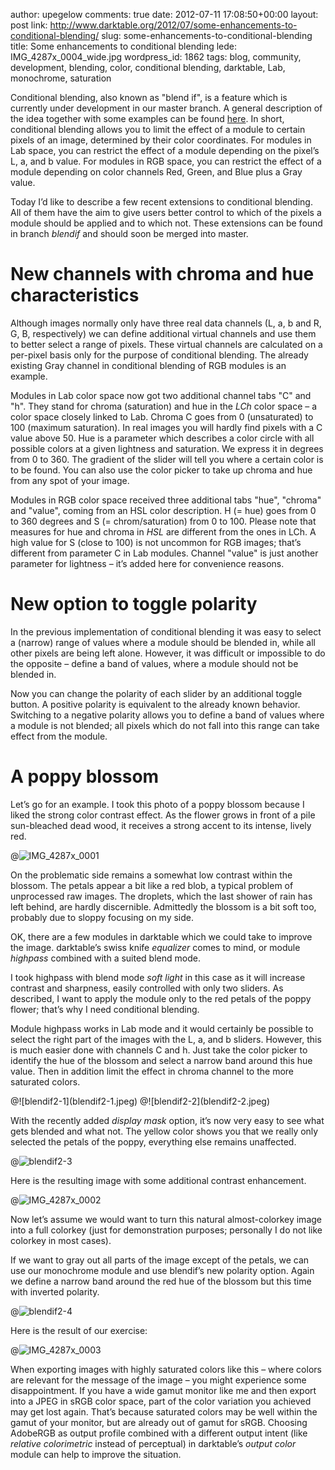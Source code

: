 author: upegelow
comments: true
date: 2012-07-11 17:08:50+00:00
layout: post
link: http://www.darktable.org/2012/07/some-enhancements-to-conditional-blending/
slug: some-enhancements-to-conditional-blending
title: Some enhancements to conditional blending
lede: IMG_4287x_0004_wide.jpg
wordpress_id: 1862
tags: blog, community, development, blending, color, conditional blending, darktable, Lab, monochrome, saturation

Conditional blending, also known as "blend if", is a feature which is currently under development in our master branch. A general description of the idea together with some examples can be found [here]({filename}/blog/2012-03-05-upcoming-features-conditional-blending/2012-03-05-upcoming-features-conditional-blending.md). In short, conditional blending allows you to limit the effect of a module to certain pixels of an image, determined by their color coordinates. For modules in Lab space, you can restrict the effect of a module depending on the pixel’s L, a, and b value. For modules in RGB space, you can restrict the effect of a module depending on color channels Red, Green, and Blue plus a Gray value.

Today I’d like to describe a few recent extensions to conditional blending. All of them have the aim to give users better control to which of the pixels a module should be applied and to which not. These extensions can be found in branch _blendif_ and should soon be merged into master.


# New channels with chroma and hue characteristics


Although images normally only have three real data channels (L, a, b and R, G, B, respectively) we can define additional virtual channels and use them to better select a range of pixels. These virtual channels are calculated on a per-pixel basis only for the purpose of conditional blending. The already existing Gray channel in conditional blending of RGB modules is an example.

Modules in Lab color space now got two additional channel tabs "C" and "h". They stand for chroma (saturation) and hue in the _LCh_ color space&nbsp;– a color space closely linked to Lab. Chroma C goes from 0 (unsaturated) to 100 (maximum saturation). In real images you will hardly find pixels with a C value above 50. Hue is a parameter which describes a color circle with all possible colors at a given lightness and saturation. We express it in degrees from 0 to 360. The gradient of the slider will tell you where a certain color is to be found. You can also use the color picker to take up chroma and hue from any spot of your image.

Modules in RGB color space received three additional tabs "hue", "chroma" and "value", coming from an HSL color description. H (= hue) goes from 0 to 360 degrees and S (= chrom/saturation) from 0 to 100. Please note that measures for hue and chroma in _HSL_ are different from the ones in LCh. A high value for S (close to 100) is not uncommon for RGB images; that’s different from parameter C in Lab modules. Channel "value" is just another parameter for lightness&nbsp;– it’s added here for convenience reasons.


# New option to toggle polarity


In the previous implementation of conditional blending it was easy to select a (narrow) range of values where a module should be blended in, while all other pixels are being left alone. However, it was difficult or impossible to do the opposite&nbsp;– define a band of values, where a module should not be blended in.

Now you can change the polarity of each slider by an additional toggle button. A positive polarity is equivalent to the already known behavior. Switching to a negative polarity allows you to define a band of values where a module is not blended; all pixels which do not fall into this range can take effect from the module.


# A poppy blossom


Let’s go for an example. I took this photo of a poppy blossom because I liked the strong color contrast effect. As the flower grows in front of a pile sun-bleached dead wood, it receives a strong accent to its intense, lively red.

@![IMG_4287x_0001](IMG_4287x_0001.jpg)

On the problematic side remains a somewhat low contrast within the blossom. The petals appear a bit like a red blob, a typical problem of unprocessed raw images. The droplets, which the last shower of rain has left behind, are hardly discernible. Admittedly the blossom is a bit soft too, probably due to sloppy focusing on my side.

OK, there are a few modules in darktable which we could take to improve the image. darktable’s swiss knife _equalizer_ comes to mind, or module _highpass_ combined with a suited blend mode.

I took highpass with blend mode _soft light_ in this case as it will increase contrast and sharpness, easily controlled with only two sliders. As described, I want to apply the module only to the red petals of the poppy flower; that’s why I need conditional blending.

Module highpass works in Lab mode and it would certainly be possible to select the right part of the images with the L, a, and b sliders. However, this is much easier done with channels C and h. Just take the color picker to identify the hue of the blossom and select a narrow band around this hue value. Then in addition limit the effect in chroma channel to the more saturated colors.

<span style="display: table-row;">
<span style="display: table-cell">@![blendif2-1](blendif2-1.jpeg)</span>
&nbsp;
<span style="display: table-cell">@![blendif2-2](blendif2-2.jpeg)</span>
</span>

With the recently added _display mask_ option, it’s now very easy to see what gets blended and what not. The yellow color shows you that we really only selected the petals of the poppy, everything else remains unaffected.

@![blendif2-3](blendif2-3.jpeg)

Here is the resulting image with some additional contrast enhancement.

@![IMG_4287x_0002](IMG_4287x_0002.jpg)

Now let’s assume we would want to turn this natural almost-colorkey image into a full colorkey (just for demonstration purposes; personally I do not like colorkey in most cases).

If we want to gray out all parts of the image except of the petals, we can use our monochrome module and use blendif’s new polarity option. Again we define a narrow band around the red hue of the blossom but this time with inverted polarity.

@![blendif2-4](blendif2-4.jpeg)

Here is the result of our exercise:

@![IMG_4287x_0003](IMG_4287x_0003.jpg)

When exporting images with highly saturated colors like this&nbsp;– where colors are relevant for the message of the image&nbsp;– you might experience some disappointment. If you have a wide gamut monitor like me and then export into a JPEG in sRGB color space, part of the color variation you achieved may get lost again. That’s because saturated colors may be well within the gamut of your monitor, but are already out of gamut for sRGB. Choosing AdobeRGB as output profile combined with a different output intent (like _relative colorimetric_ instead of perceptual) in darktable’s _output color_ module can help to improve the situation.
